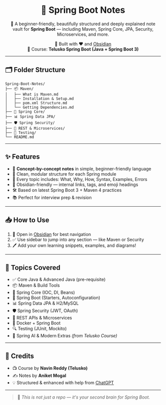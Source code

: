 <h1 align="center">🌱 Spring Boot Notes</h1>

<p align="center">
  🧠 A beginner-friendly, beautifully structured and deeply explained note vault for <b>Spring Boot</b> — including Maven, Spring Core, JPA, Security, Microservices, and more.
</p>

<p align="center">
  📘 Built with ❤️ and <a href="https://obsidian.md">Obsidian</a> <br/>
  🚀 Course: <b>Telusko Spring Boot (Java + Spring Boot 3)</b>
</p>

---

## 🗂️ Folder Structure

```
Spring-Boot-Notes/
├── 📦 Maven/
│   ├── What is Maven.md
│   ├── Installation & Setup.md
│   ├── pom.xml Structure.md
│   └── Getting Dependencies.md
├── 🌱 Spring Core/
├── 📊 Spring Data JPA/
├── 🛡️ Spring Security/
├── 🔗 REST & Microservices/
├── 🧪 Testing/
└── README.md
```

---

## ✨ Features

- 📘 **Concept-by-concept notes** in simple, beginner-friendly language
- 📁 Clean, modular structure for each Spring module
- 🧠 Every topic includes: What, Why, How, Syntax, Examples, Errors
- 🎯 Obsidian-friendly — internal links, tags, and emoji headings
- 🛠️ Based on latest Spring Boot 3 + Maven 4 practices
- 📚 Perfect for interview prep & revision

---

## 📥 How to Use

1. 🧠 Open in [Obsidian](https://obsidian.md) for best navigation  
2. ✅ Use sidebar to jump into any section — like Maven or Security  
3. 🖊 Add your own learning snippets, examples, and diagrams!

---

## 🎯 Topics Covered

- ✅ Core Java & Advanced Java (pre-requisite)
- 📦 Maven & Build Tools
- 🌱 Spring Core (IOC, DI, Beans)
- 🧬 Spring Boot (Starters, Autoconfiguration)
- 📊 Spring Data JPA & H2/MySQL
- 🛡️ Spring Security (JWT, OAuth)
- 🔗 REST APIs & Microservices
- 🐳 Docker + Spring Boot
- 🔍 Testing (JUnit, Mockito)
- 🤖 Spring AI & Modern Extras *(from Telusko Course)*

---

## 🤝 Credits

- 📺 Course by **Navin Reddy (Telusko)**  
- ✍️ Notes by **Aniket Mogal**  
- 💡 Structured & enhanced with help from [ChatGPT](https://chat.openai.com)

---

> 📌 *This is not just a repo — it's your second brain for Spring Boot.*

